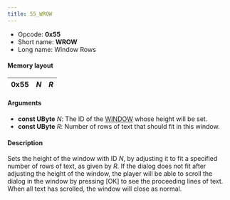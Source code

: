 ```yaml
---
title: 55_WROW
---
```


- Opcode: **0x55**
- Short name: **WROW**
- Long name: Window Rows

#### Memory layout

| 0x55 | *N* | *R* |
|------|-----|-----|

#### Arguments

- **const UByte** *N*: The ID of the [WINDOW](50_WINDOW.md) whose height will be set.
- **const UByte** *R*: Number of rows of text that should fit in this window.

#### Description

Sets the height of the window with ID *N*, by adjusting it to fit a specified number of rows of text, as given by *R*. If the dialog does not fit after adjusting the height of the window, the player will be able to scroll the dialog in the window by pressing \[OK\] to see the proceeding lines of text. When all text has scrolled, the window will close as normal.

